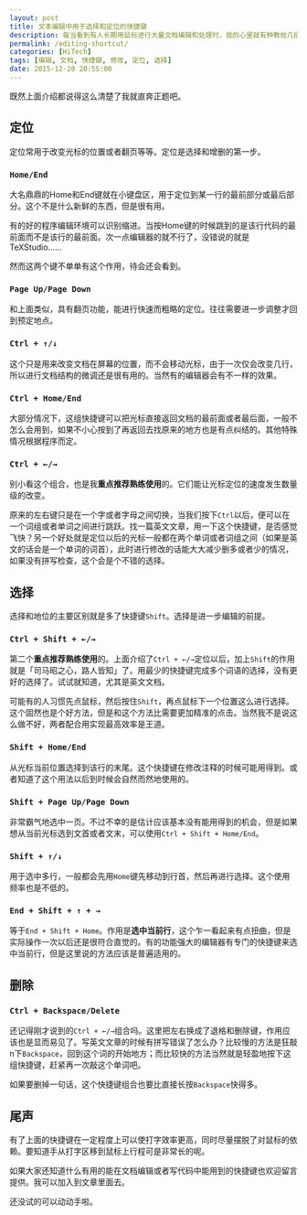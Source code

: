 ```yaml
---
layout: post
title: 文本编辑中用于选择和定位的快捷键
description: 每当看到有人长期用鼠标进行大量文档编辑和处理时，我的心里就有种教他几招拯救一下濒危的效率的冲动。但是老是好为人师也总归是不好的，不如写个日志来聊聊吧。希望能有所帮助。
permalink: /editing-shortcut/
categories: [HiTech]
tags: [编辑, 文档, 快捷键, 修改, 定位, 选择]
date: 2015-12-20 20:55:00
--- 
```


既然上面介绍都说得这么清楚了我就直奔正题吧。

## 定位

定位常用于改变光标的位置或者翻页等等。定位是选择和增删的第一步。

### `Home/End`

大名鼎鼎的Home和End键就在小键盘区，用于定位到某一行的最前部分或最后部分。这个不是什么新鲜的东西，但是很有用。

有的好的程序编辑环境可以识别缩进。当按Home键的时候跳到的是该行代码的最前面而不是该行的最前面。次一点编辑器的就不行了，没错说的就是TeXStudio……

然而这两个键不单单有这个作用，待会还会看到。

### `Page Up/Page Down`

和上面类似，具有翻页功能，能进行快速而粗略的定位。往往需要进一步调整才回到预定地点。

### `Ctrl + ↑/↓`

这个只是用来改变文档在屏幕的位置，而不会移动光标，由于一次仅会改变几行，所以进行文档结构的微调还是很有用的。当然有的编辑器会有不一样的效果。

### `Ctrl + Home/End`

大部分情况下，这组快捷键可以把光标直接返回文档的最前面或者最后面，一般不怎么会用到，如果不小心按到了再返回去找原来的地方也是有点纠结的。其他特殊情况根据程序而定。

### `Ctrl + ←/→`

别小看这个组合，也是我**重点推荐熟练使用**的。它们能让光标定位的速度发生数量级的改变。

原来的左右键只是在一个字或者字母之间切换，当我们按下`Ctrl`以后，便可以在一个词组或者单词之间进行跳跃。找一篇英文文章，用一下这个快捷键，是否感觉飞快？另一个好处就是定位以后的光标一般都在两个单词或者词组之间（如果是英文的话会是一个单词的词首），此时进行修改的话能大大减少删多或者少的情况，如果没有拼写检查，这个会是个不错的选择。

## 选择

选择和地位的主要区别就是多了快捷键`Shift`。选择是进一步编辑的前提。

### `Ctrl + Shift + ←/→`

第二个**重点推荐熟练使用**的。上面介绍了`Ctrl + ←/→`定位以后，加上`Shift`的作用就是「司马昭之心，路人皆知」了。用最少的快捷键完成多个词语的选择，没有更好的选择了。试试就知道，尤其是英文文档。

可能有的人习惯先点鼠标，然后按住`Shift`，再点鼠标下一个位置这么进行选择。这个固然也是个好方法，但是和这个方法比需要更加精准的点击。当然我不是说这么做不好，两者配合用实现最高效率是王道。

### `Shift + Home/End`

从光标当前位置选择到该行的末尾。这个快捷键在修改注释的时候可能用得到。或者知道了这个用法以后到时候会自然而然地使用的。

### `Shift + Page Up/Page Down`

非常霸气地选中一页。不过不幸的是估计应该基本没有能用得到的机会，但是如果想从当前光标选到文首或者文末，可以使用`Ctrl + Shift + Home/End`。

### `Shift + ↑/↓`

用于选中多行，一般都会先用`Home`键先移动到行首，然后再进行选择。这个使用频率也是不低的。

### `End + Shift + ↑ + →`

等于`End + Shift + Home`。作用是**选中当前行**，这个乍一看起来有点扭曲，但是实际操作一次以后还是很符合直觉的。有的功能强大的编辑器有专门的快捷键来选中当前行，但是这里说的方法应该是普遍适用的。

## 删除

### `Ctrl + Backspace/Delete`

还记得刚才说到的`Ctrl + ←/→`组合吗。这里把左右换成了退格和删除键，作用应该也是显而易见了。写英文文章的时候有拼写错误了怎么办？比较慢的方法是狂敲n下`Backspace`，回到这个词的开始地方；而比较快的方法当然就是轻盈地按下这组快捷键，赶紧再一次敲这个单词吧。

如果要删掉一句话，这个快捷键组合也要比直接长按`Backspace`快得多。

## 尾声

有了上面的快捷键在一定程度上可以使打字效率更高，同时尽量摆脱了对鼠标的依赖。要知道手从打字区移到鼠标上行程可是非常长的呢。

如果大家还知道什么有用的能在文档编辑或者写代码中能用到的快捷键也欢迎留言提供。我可以加入到文章里面去。

还没试的可以动动手啦。
